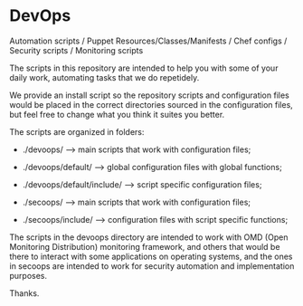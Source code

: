 # DevOps
Automation scripts / Puppet Resources/Classes/Manifests / Chef configs / Security scripts / Monitoring scripts

The scripts in this repository are intended to help you with some of your daily work, automating tasks that we do repetidely.

We provide an install script so the repository scripts and configuration files would be placed in the correct directories sourced in the configuration files, but feel free to change what you think it suites you better.

The scripts are organized in folders:

- ./devoops/ --> main scripts that work with configuration files;
- ./devoops/default/ --> global configuration files with global functions;
- ./devoops/default/include/ --> script specific configuration files;

- ./secoops/ --> main scripts that work with configuration files;
- ./secoops/include/ --> configuration files with script specific functions;


The scripts in the devoops directory are intended to work with OMD (Open Monitoring Distribution) monitoring framework, and others that would be there to interact with some applications on operating systems, and the ones in secoops are intended to work for security automation and implementation purposes.

Thanks.


